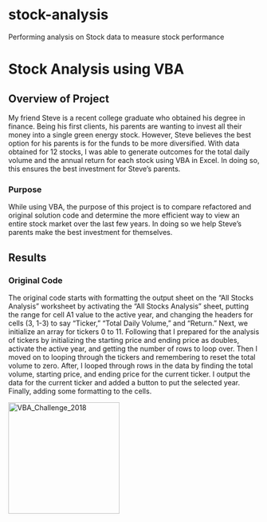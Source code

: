 # stock-analysis
Performing analysis on Stock data to measure stock performance

# Stock Analysis using VBA

## Overview of Project
My friend Steve is a recent college graduate who obtained his degree in finance. Being his first clients, his parents are wanting to invest all their money into a single green energy stock. However, Steve believes the best option for his parents is for the funds to be more diversified. With data obtained for 12 stocks, I was able to generate outcomes for the total daily volume and the annual return for each stock using VBA in Excel. In doing so, this ensures the best investment for Steve’s parents.

### Purpose
While using VBA, the purpose of this project is to compare refactored and original solution code and determine the more efficient way to view an entire stock market over the last few years. In doing so we help Steve’s parents make the best investment for themselves.

## Results

### Original Code
The original code starts with formatting the output sheet on the “All Stocks Analysis” worksheet by activating the “All Stocks Analysis” sheet, putting the range for cell A1 value to the active year, and changing the headers for cells (3, 1-3) to say “Ticker,” “Total Daily Volume,” and “Return.” Next, we initialize an array for tickers 0 to 11. Following that I prepared for the analysis of tickers by initializing the starting price and ending price as doubles, activate the active year, and getting the number of rows to loop over. Then I moved on to looping through the tickers and remembering to reset the total volume to zero.  After, I looped through rows in the data by finding the total volume, starting price, and ending price for the current ticker. I output the data for the current ticker and added a button to put the selected year. Finally, adding some formatting to the cells. 

<img width="223" alt="VBA_Challenge_2018" src="https://user-images.githubusercontent.com/110318652/191645242-1e30c85c-15ed-48ea-86eb-73c08aff1ccd.png">

